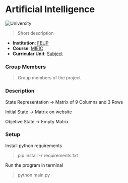 # Artificial Intelligence

![University](https://img.shields.io/badge/FEUP-MIEIC-red)

> Short description

- **Institution**: [FEUP](https://sigarra.up.pt/feup/en/web_page.Inicial)
- **Course**: [MIEIC](https://sigarra.up.pt/feup/en/cur_geral.cur_view?pv_curso_id=742&pv_ano_lectivo=2020)
- **Curricular Unit**: [Subject]()

### Group Members
> Group members of the project

### Description
State Representation ->
    Matrix of 9 Columns and 3 Rows

Initial State -> 
    Matrix on website

Objetive State ->
    Empty Matrix

### Setup
Install python requirements
> pip install -r requirements.txt

Run the program in terminal
> python main.py
